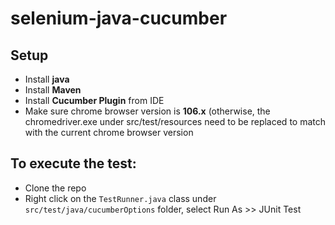 # selenium-java-cucumber
## Setup
- Install **java**
- Install **Maven**
- Install **Cucumber Plugin** from IDE
- Make sure chrome browser version is **106.x** (otherwise, the chromedriver.exe under src/test/resources need to be replaced to match with the current chrome browser version
## To execute the test:
- Clone the repo
- Right click on the `TestRunner.java` class under `src/test/java/cucumberOptions` folder, select Run As >> JUnit Test
